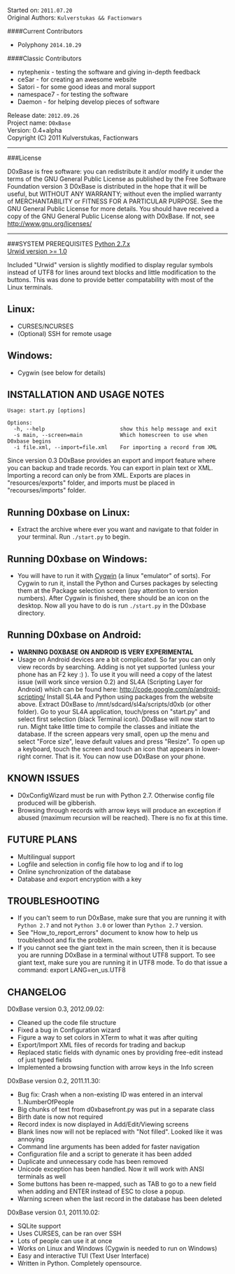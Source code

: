 Started on: `2011.07.20`  
Original Authors: `Kulverstukas && Factionwars`  

####Current Contributors  
* Polyphony `2014.10.29`  

####Classic Contributors  
* nytephenix - testing the software and giving in-depth feedback  
* ceSar - for creating an awesome website  
* Satori - for some good ideas and moral support  
* namespace7 - for testing the software  
* Daemon - for helping develop pieces of software  


Release date: `2012.09.26`  
Project name: `D0xBase`  
Version: 0.4+alpha  
Copyright (C) 2011 Kulverstukas, Factionwars  

*******************************************************************

###License

D0xBase is free software: you can redistribute it and/or modify
it under the terms of the GNU General Public License as published by
the Free Software Foundation version 3
D0xBase is distributed in the hope that it will be useful,
but WITHOUT ANY WARRANTY; without even the implied warranty of
MERCHANTABILITY or FITNESS FOR A PARTICULAR PURPOSE. See the
GNU General Public License for more details.
You should have received a copy of the GNU General Public License
along with D0xBase.  If not, see http://www.gnu.org/licenses/  

*******************************************************************

###SYSTEM PREREQUISITES
[Python 2.7.x](https://www.python.org/downloads/)  
[Urwid version >= 1.0]()

Included "Urwid" version is slightly modified
to display regular symbols instead of UTF8 for
lines around text blocks and little modification
to the buttons. This was done to provide better
compatability with most of the Linux terminals.

Linux:  
---
* CURSES/NCURSES  
* (Optional) SSH for remote usage  

Windows:
---
* Cygwin (see below for details)


INSTALLATION AND USAGE NOTES
----------------------------

    Usage: start.py [options]
    
    Options:
      -h, --help                        show this help message and exit
      -s main, --screen=main            Which homescreen to use when D0xbase begins
      -i file.xml, --import=file.xml    For importing a record from XML

Since version 0.3 D0xBase provides an export and import feature where
you can backup and trade records. You can export in plain text or XML.
Importing a record can only be from XML.
Exports are places in "resources/exports" folder, and imports must be
placed in "recourses/imports" folder.

Running D0xbase on Linux:  
---
- Extract the archive where ever you want and navigate to that folder in your terminal. Run 
`./start.py` to begin.

Running D0xbase on Windows:  
---
- You will have to run it with [Cygwin](http://cygwin.com/setup.exe) (a linux "emulator" of sorts). 
For Cygwin to run it, install the Python and Curses packages by selecting them at the Package 
selection screen (pay attention to version numbers). After Cygwin is finished, there should be an 
icon on the desktop.  Now all you have to do is run `./start.py` in the D0xbase directory.

Running D0xbase on Android:  
---
- **WARNING D0XBASE ON ANDROID IS VERY EXPERIMENTAL**
- Usage on Android devices are a bit complicated. So far you can only
view records by searching. Adding is not yet supported (unless your
phone has an F2 key :) ). To use it you will need a copy of the latest
issue (will work since version 0.2) and SL4A (Scripting Layer for Android)
which can be found here: http://code.google.com/p/android-scripting/
Install SL4A and Python using packages from the website above. Extract
D0xBase to /mnt/sdcard/sl4a/scripts/d0xb (or other folder). Go to your SL4A
application, touch/press on "start.py" and select first selection
(black Terminal icon). D0xBase will now start to run. Might take little time
to compile the classes and initiate the database.
If the screen appears very small, open up the menu and select "Force size",
leave default values and press "Resize".
To open up a keyboard, touch the screen and touch an icon that appears in
lower-right corner.
That is it. You can now use D0xBase on your phone.


KNOWN ISSUES  
---
* D0xConfigWizard must be run with Python 2.7. Otherwise config file produced will be gibberish.
* Browsing through records with arrow keys will produce an exception if abused (maximum recursion will be reached). There is no fix at this time.


FUTURE PLANS  
---
* Multilingual support
* Logfile and selection in config file how to log and if to log
* Online synchronization of the database
* Database and export encryption with a key


TROUBLESHOOTING
---
* If you can't seem to run D0xBase, make sure that you are running it with `Python 2.7` and not 
`Python 3.0` or lower than `Python 2.7` version.  
* See "How_to_report_errors" document to know how to help us troubleshoot and fix the problem.  
* If you cannot see the giant text in the main screen, then it is because you are running D0xBase 
in a terminal without UTF8 support. To see giant text, make sure you are running it in UTF8 mode. 
To do that issue a command: export LANG=en_us.UTF8  

CHANGELOG
--
D0xBase version 0.3, 2012.09.02:  
* Cleaned up the code file structure
* Fixed a bug in Configuration wizard
* Figure a way to set colors in XTerm to what it was after quiting
* Export/Import XML files of records for trading and backup
* Replaced static fields with dynamic ones by providing free-edit instead of just typed fields
* Implemented a browsing function with arrow keys in the Info screen


D0xBase version 0.2, 2011.11.30:  
* Bug fix: Crash when a non-existing ID was entered in an interval 1..NumberOfPeople
* Big chunks of text from d0xbasefront.py was put in a separate class
* Birth date is now not required
* Record index is now displayed in Add/Edit/Viewing screens
* Blank lines now will not be replaced with "Not filled". Looked like it was annoying
* Command line arguments has been added for faster navigation
* Configuration file and a script to generate it has been added
* Duplicate and unnecessary code has been removed
* Unicode exception has been handled. Now it will work with ANSI terminals as well
* Some buttons has been re-mapped, such as TAB to go to a new field when adding
  and ENTER instead of ESC to close a popup.
* Warning screen when the last record in the database has been deleted

D0xBase version 0.1, 2011.10.02:  
* SQLite support
* Uses CURSES, can be ran over SSH
* Lots of people can use it at once
* Works on Linux and Windows (Cygwin is needed to run on Windows)
* Easy and interactive TUI (Text User Interface)
* Written in Python. Completely opensource.
